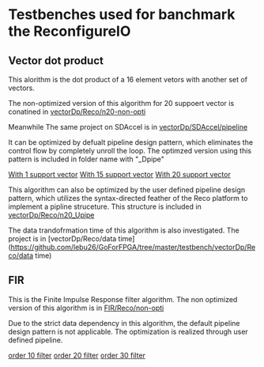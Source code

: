 # Testbenches used for banchmark the ReconfigureIO

## Vector dot product
This alorithm is the dot product of a 16 element vetors with another set of vectors. 

The non-optimized version of this algorithm for 20 suppoert vector is conatined in [vectorDp/Reco/n20-non-opti](https://github.com/lebu26/GoForFPGA/tree/master/testbench/vectorDp/Reco/n20-non-opti) 

Meanwhile The same project on SDAccel is in [vectorDp/SDAccel/pipeline](https://github.com/lebu26/GoForFPGA/tree/master/testbench/vectorDp/SDAccel/pipeline)

It can be optimized by defualt pipeline design pattern, which eliminates the control flow by completely unroll the loop. The optimzed version using this pattern is included in folder name with "_Dpipe"

[With 1 support vector](https://github.com/lebu26/GoForFPGA/tree/master/testbench/vectorDp/Reco/n1_Dpipe) 
[With 15 support vector](https://github.com/lebu26/GoForFPGA/tree/master/testbench/vectorDp/Reco/n15_Dpipe)
[With 20 support vector](https://github.com/lebu26/GoForFPGA/tree/master/testbench/vectorDp/Reco/n20_Dpipe)

This algorithm can also be optimized by the user defined pipeline design pattern, which utilizes the syntax-directed feather of the Reco platform to implement a pipline struceture. This structure is included in [vectorDp/Reco/n20_Upipe](https://github.com/lebu26/GoForFPGA/tree/master/testbench/vectorDp/Reco/n20_Upipe)

The data trandofrmation time of this algorithm is also investigated. The project is in [vectorDp/Reco/data time](https://github.com/lebu26/GoForFPGA/tree/master/testbench/vectorDp/Reco/data time)


## FIR
This is the Finite Impulse Response filter algorithm. The non optimized version of this algorithm is in [FIR/Reco/non-opti](https://github.com/lebu26/GoForFPGA/tree/master/testbench/FIR/Reco/non-opti)

Due to the strict data dependency in this algorithm, the default pipeline design pattern is not applicable. The optimization is realized through user defined pipeline. 

[order 10 filter](https://github.com/lebu26/GoForFPGA/tree/master/testbench/FIR/Reco/n10_pipe)
[order 20 filter](https://github.com/lebu26/GoForFPGA/tree/master/testbench/FIR/Reco/n20_pipe)
[order 30 filter](https://github.com/lebu26/GoForFPGA/tree/master/testbench/FIR/Reco/n30_pipe)
